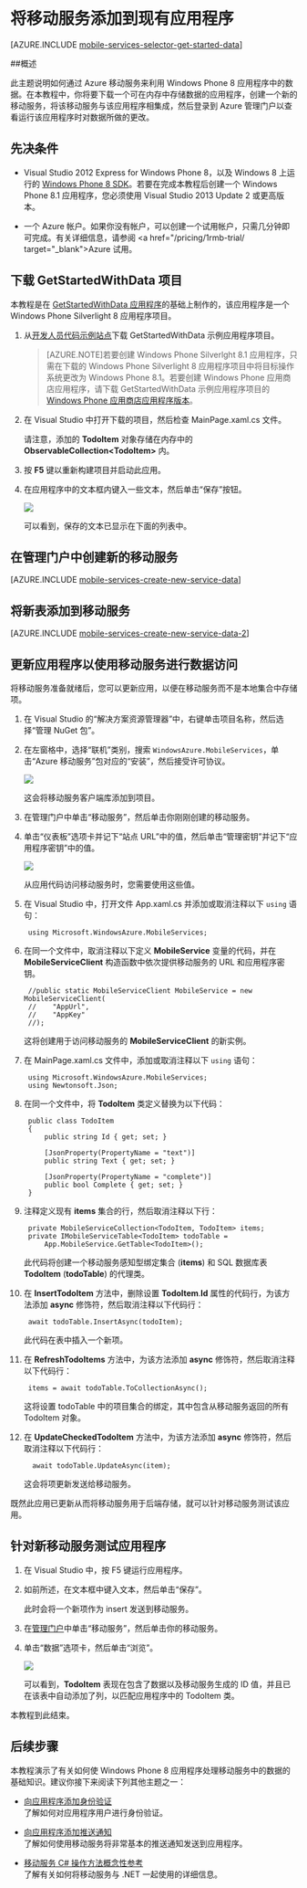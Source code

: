 <properties 
	pageTitle="将移动服务添加到现有应用 (WP8) | Windows Azure" 
	description="了解如何使用来自 Azure 移动服务 Windows Phone 8 应用程序的数据。" 
	services="mobile-services" 
	documentationCenter="windows" 
	authors="ggailey777" 
	manager="dwrede" 
	editor=""/>

<tags 
	ms.service="mobile-services" 
	ms.date="07/25/2015" 
	wacn.date="11/27/2015"/>


#  将移动服务添加到现有应用程序

[AZURE.INCLUDE [mobile-services-selector-get-started-data](../includes/mobile-services-selector-get-started-data.md)]

##概述

此主题说明如何通过 Azure 移动服务来利用 Windows Phone 8 应用程序中的数据。在本教程中，你将要下载一个可在内存中存储数据的应用程序，创建一个新的移动服务，将该移动服务与该应用程序相集成，然后登录到 Azure 管理门户以查看运行该应用程序时对数据所做的更改。  

## 先决条件 

+ Visual Studio 2012 Express for Windows Phone 8，以及 Windows 8 上运行的 [Windows Phone 8 SDK]。若要在完成本教程后创建一个 Windows Phone 8.1 应用程序，您必须使用 Visual Studio 2013 Update 2 或更高版本。 

+ 一个 Azure 帐户。如果你没有帐户，可以创建一个试用帐户，只需几分钟即可完成。有关详细信息，请参阅 <a href="/pricing/1rmb-trial/ target="\_blank">Azure 试用</a>。

## <a name="download-app"></a>下载 GetStartedWithData 项目

本教程是在 [GetStartedWithData 应用程序][Developer Code Samples site]的基础上制作的，该应用程序是一个 Windows Phone Silverlight 8 应用程序项目。

1. 从[开发人员代码示例站点]下载 GetStartedWithData 示例应用程序项目。 

	>[AZURE.NOTE]若要创建 Windows Phone Silverlght 8.1 应用程序，只需在下载的 Windows Phone Silverlight 8 应用程序项目中将目标操作系统更改为 Windows Phone 8.1。若要创建 Windows Phone 应用商店应用程序，请下载 GetStartedWithData 示例应用程序项目的 [Windows Phone 应用商店应用程序版本](http://go.microsoft.com/fwlink/p/?LinkId=397372)。

2. 在 Visual Studio 中打开下载的项目，然后检查 MainPage.xaml.cs 文件。

   	请注意，添加的 **TodoItem** 对象存储在内存中的 **ObservableCollection&lt;TodoItem&gt;** 内。

3. 按 **F5** 键以重新构建项目并启动此应用。

4. 在应用程序中的文本框内键入一些文本，然后单击“保存”按钮。

   	![][0]

   	可以看到，保存的文本已显示在下面的列表中。

## <a name="create-service"></a>在管理门户中创建新的移动服务

[AZURE.INCLUDE [mobile-services-create-new-service-data](../includes/mobile-services-create-new-service-data.md)]

## <a name="add-table"></a>将新表添加到移动服务

[AZURE.INCLUDE [mobile-services-create-new-service-data-2](../includes/mobile-services-create-new-service-data-2.md)]

## <a name="update-app"></a>更新应用程序以使用移动服务进行数据访问

将移动服务准备就绪后，您可以更新应用，以便在移动服务而不是本地集合中存储项。

1. 在 Visual Studio 的“解决方案资源管理器”中，右键单击项目名称，然后选择“管理 NuGet 包”。

2. 在左窗格中，选择“联机”类别，搜索 `WindowsAzure.MobileServices`，单击“Azure 移动服务”包对应的“安装”，然后接受许可协议。

  	![][7]

  	这会将移动服务客户端库添加到项目。

3. 在管理门户中单击“移动服务”，然后单击你刚刚创建的移动服务。

4. 单击“仪表板”选项卡并记下“站点 URL”中的值，然后单击“管理密钥”并记下“应用程序密钥”中的值。

   	![][8]

  	从应用代码访问移动服务时，您需要使用这些值。

5. 在 Visual Studio 中，打开文件 App.xaml.cs 并添加或取消注释以下 `using` 语句：

       	using Microsoft.WindowsAzure.MobileServices;

6. 在同一个文件中，取消注释以下定义 **MobileService** 变量的代码，并在 **MobileServiceClient** 构造函数中依次提供移动服务的 URL 和应用程序密钥。

		//public static MobileServiceClient MobileService = new MobileServiceClient( 
        //    "AppUrl", 
        //    "AppKey" 
        //); 

  	这将创建用于访问移动服务的 **MobileServiceClient** 的新实例。

6. 在 MainPage.xaml.cs 文件中，添加或取消注释以下 `using` 语句：

       	using Microsoft.WindowsAzure.MobileServices;
		using Newtonsoft.Json;

7. 在同一个文件中，将 **TodoItem** 类定义替换为以下代码：

        public class TodoItem
        {
            public string Id { get; set; }

            [JsonProperty(PropertyName = "text")]
            public string Text { get; set; }

            [JsonProperty(PropertyName = "complete")]
            public bool Complete { get; set; }
        }

7. 注释定义现有 **items** 集合的行，然后取消注释以下行：

        private MobileServiceCollection<TodoItem, TodoItem> items;
        private IMobileServiceTable<TodoItem> todoTable = 
			App.MobileService.GetTable<TodoItem>();

   	此代码将创建一个移动服务感知型绑定集合 (**items**) 和 SQL 数据库表 **TodoItem** (**todoTable**) 的代理类。

7. 在 **InsertTodoItem** 方法中，删除设置 **TodoItem**.**Id** 属性的代码行，为该方法添加 **async** 修饰符，然后取消注释以下代码行：

        await todoTable.InsertAsync(todoItem);

  	此代码在表中插入一个新项。

8. 在 **RefreshTodoItems** 方法中，为该方法添加 **async** 修饰符，然后取消注释以下代码行：

        items = await todoTable.ToCollectionAsync();

   	这将设置 todoTable 中的项目集合的绑定，其中包含从移动服务返回的所有 TodoItem 对象。

9. 在 **UpdateCheckedTodoItem** 方法中，为该方法添加 **async** 修饰符，然后取消注释以下代码行：

         await todoTable.UpdateAsync(item);

   	这会将项更新发送给移动服务。

既然此应用已更新从而将移动服务用于后端存储，就可以针对移动服务测试该应用。

## <a name="test-app"></a>针对新移动服务测试应用程序

1. 在 Visual Studio 中，按 F5 键运行应用程序。

2. 如前所述，在文本框中键入文本，然后单击“保存”。

   	此时会将一个新项作为 insert 发送到移动服务。

3. 在[管理门户]中单击“移动服务”，然后单击你的移动服务。

4. 单击“数据”选项卡，然后单击“浏览”。

   	![][9]
  
   	可以看到，**TodoItem** 表现在包含了数据以及移动服务生成的 ID 值，并且已在该表中自动添加了列，以匹配应用程序中的 TodoItem 类。

本教程到此结束。

##  <a name="next-steps"></a>后续步骤

本教程演示了有关如何使 Windows Phone 8 应用程序处理移动服务中的数据的基础知识。建议你接下来阅读下列其他主题之一：

* [向应用程序添加身份验证](/documentation/articles/mobile-services-windows-phone-get-started-users)
  <br/>了解如何对应用程序用户进行身份验证。

* [向应用程序添加推送通知](/documentation/articles/mobile-services-javascript-backend-windows-phone-get-started-push)
  <br/>了解如何使用移动服务将非常基本的推送通知发送到应用程序。
 
* [移动服务 C# 操作方法概念性参考 ](/documentation/articles/mobile-services-windows-dotnet-how-to-use-client-library)
  <br/>了解有关如何将移动服务与 .NET 一起使用的详细信息。
 
<!-- Anchors. -->
[Download the Windows Phone 8 app project]: #download-app
[Create the mobile service]: #create-service
[Add a data table for storage]: #add-table
[Update the app to use Mobile Services]: #update-app
[Test the app against Mobile Services]: #test-app
[Next Steps]: #next-steps

<!-- Images. -->
[0]: ./media/mobile-services-windows-phone-get-started-data/mobile-quickstart-startup-wp8.png
[7]: ./media/mobile-services-windows-phone-get-started-data/mobile-add-nuget-package-wp.png
[8]: ./media/mobile-services-windows-phone-get-started-data/mobile-dashboard-tab.png
[9]: ./media/mobile-services-windows-phone-get-started-data/mobile-todoitem-data-browse.png

<!-- URLs. -->

[Azure Management Portal]: https://manage.windowsazure.cn/
[管理门户]: https://manage.windowsazure.cn/
[Windows Phone 8 SDK]: http://go.microsoft.com/fwlink/p/?LinkID=268374
[Mobile Services SDK]: http://go.microsoft.com/fwlink/p/?LinkID=268375
[Developer Code Samples site]: http://go.microsoft.com/fwlink/p/?LinkId=271146
[开发人员代码示例站点]: http://go.microsoft.com/fwlink/p/?LinkId=271146
 

<!---HONumber=82-->
